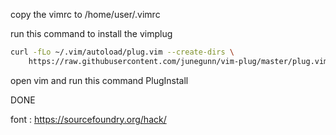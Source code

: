 copy the vimrc to /home/user/.vimrc

run this command to install the vimplug


```sh
curl -fLo ~/.vim/autoload/plug.vim --create-dirs \
    https://raw.githubusercontent.com/junegunn/vim-plug/master/plug.vim
```

open vim and run this command PlugInstall


DONE


font  :  https://sourcefoundry.org/hack/
